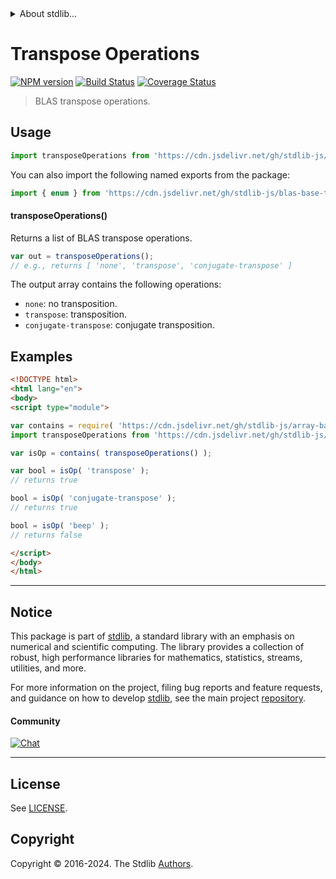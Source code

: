 <!--

@license Apache-2.0

Copyright (c) 2024 The Stdlib Authors.

Licensed under the Apache License, Version 2.0 (the "License");
you may not use this file except in compliance with the License.
You may obtain a copy of the License at

   http://www.apache.org/licenses/LICENSE-2.0

Unless required by applicable law or agreed to in writing, software
distributed under the License is distributed on an "AS IS" BASIS,
WITHOUT WARRANTIES OR CONDITIONS OF ANY KIND, either express or implied.
See the License for the specific language governing permissions and
limitations under the License.

-->


<details>
  <summary>
    About stdlib...
  </summary>
  <p>We believe in a future in which the web is a preferred environment for numerical computation. To help realize this future, we've built stdlib. stdlib is a standard library, with an emphasis on numerical and scientific computation, written in JavaScript (and C) for execution in browsers and in Node.js.</p>
  <p>The library is fully decomposable, being architected in such a way that you can swap out and mix and match APIs and functionality to cater to your exact preferences and use cases.</p>
  <p>When you use stdlib, you can be absolutely certain that you are using the most thorough, rigorous, well-written, studied, documented, tested, measured, and high-quality code out there.</p>
  <p>To join us in bringing numerical computing to the web, get started by checking us out on <a href="https://github.com/stdlib-js/stdlib">GitHub</a>, and please consider <a href="https://opencollective.com/stdlib">financially supporting stdlib</a>. We greatly appreciate your continued support!</p>
</details>

# Transpose Operations

[![NPM version][npm-image]][npm-url] [![Build Status][test-image]][test-url] [![Coverage Status][coverage-image]][coverage-url] <!-- [![dependencies][dependencies-image]][dependencies-url] -->

> BLAS transpose operations.

<!-- Section to include introductory text. Make sure to keep an empty line after the intro `section` element and another before the `/section` close. -->

<section class="intro">

</section>

<!-- /.intro -->

<!-- Package usage documentation. -->



<section class="usage">

## Usage

```javascript
import transposeOperations from 'https://cdn.jsdelivr.net/gh/stdlib-js/blas-base-transpose-operations@v0.0.1-esm/index.mjs';
```

You can also import the following named exports from the package:

```javascript
import { enum } from 'https://cdn.jsdelivr.net/gh/stdlib-js/blas-base-transpose-operations@v0.0.1-esm/index.mjs';
```

#### transposeOperations()

Returns a list of BLAS transpose operations.

```javascript
var out = transposeOperations();
// e.g., returns [ 'none', 'transpose', 'conjugate-transpose' ]
```

The output array contains the following operations:

-   `none`: no transposition.
-   `transpose`: transposition.
-   `conjugate-transpose`: conjugate transposition.

</section>

<!-- /.usage -->

<!-- Package usage notes. Make sure to keep an empty line after the `section` element and another before the `/section` close. -->

<section class="notes">

</section>

<!-- /.notes -->

<!-- Package usage examples. -->

<section class="examples">

## Examples

<!-- eslint no-undef: "error" -->

```html
<!DOCTYPE html>
<html lang="en">
<body>
<script type="module">

var contains = require( 'https://cdn.jsdelivr.net/gh/stdlib-js/array-base-assert-contains' ).factory;
import transposeOperations from 'https://cdn.jsdelivr.net/gh/stdlib-js/blas-base-transpose-operations@v0.0.1-esm/index.mjs';

var isOp = contains( transposeOperations() );

var bool = isOp( 'transpose' );
// returns true

bool = isOp( 'conjugate-transpose' );
// returns true

bool = isOp( 'beep' );
// returns false

</script>
</body>
</html>
```

</section>

<!-- /.examples -->

<!-- C interface documentation. -->



<!-- Section to include cited references. If references are included, add a horizontal rule *before* the section. Make sure to keep an empty line after the `section` element and another before the `/section` close. -->

<section class="references">

</section>

<!-- /.references -->

<!-- Section for related `stdlib` packages. Do not manually edit this section, as it is automatically populated. -->

<section class="related">

</section>

<!-- /.related -->

<!-- Section for all links. Make sure to keep an empty line after the `section` element and another before the `/section` close. -->


<section class="main-repo" >

* * *

## Notice

This package is part of [stdlib][stdlib], a standard library with an emphasis on numerical and scientific computing. The library provides a collection of robust, high performance libraries for mathematics, statistics, streams, utilities, and more.

For more information on the project, filing bug reports and feature requests, and guidance on how to develop [stdlib][stdlib], see the main project [repository][stdlib].

#### Community

[![Chat][chat-image]][chat-url]

---

## License

See [LICENSE][stdlib-license].


## Copyright

Copyright &copy; 2016-2024. The Stdlib [Authors][stdlib-authors].

</section>

<!-- /.stdlib -->

<!-- Section for all links. Make sure to keep an empty line after the `section` element and another before the `/section` close. -->

<section class="links">

[npm-image]: http://img.shields.io/npm/v/@stdlib/blas-base-transpose-operations.svg
[npm-url]: https://npmjs.org/package/@stdlib/blas-base-transpose-operations

[test-image]: https://github.com/stdlib-js/blas-base-transpose-operations/actions/workflows/test.yml/badge.svg?branch=v0.0.1
[test-url]: https://github.com/stdlib-js/blas-base-transpose-operations/actions/workflows/test.yml?query=branch:v0.0.1

[coverage-image]: https://img.shields.io/codecov/c/github/stdlib-js/blas-base-transpose-operations/main.svg
[coverage-url]: https://codecov.io/github/stdlib-js/blas-base-transpose-operations?branch=main

<!--

[dependencies-image]: https://img.shields.io/david/stdlib-js/blas-base-transpose-operations.svg
[dependencies-url]: https://david-dm.org/stdlib-js/blas-base-transpose-operations/main

-->

[chat-image]: https://img.shields.io/gitter/room/stdlib-js/stdlib.svg
[chat-url]: https://app.gitter.im/#/room/#stdlib-js_stdlib:gitter.im

[stdlib]: https://github.com/stdlib-js/stdlib

[stdlib-authors]: https://github.com/stdlib-js/stdlib/graphs/contributors

[umd]: https://github.com/umdjs/umd
[es-module]: https://developer.mozilla.org/en-US/docs/Web/JavaScript/Guide/Modules

[deno-url]: https://github.com/stdlib-js/blas-base-transpose-operations/tree/deno
[deno-readme]: https://github.com/stdlib-js/blas-base-transpose-operations/blob/deno/README.md
[umd-url]: https://github.com/stdlib-js/blas-base-transpose-operations/tree/umd
[umd-readme]: https://github.com/stdlib-js/blas-base-transpose-operations/blob/umd/README.md
[esm-url]: https://github.com/stdlib-js/blas-base-transpose-operations/tree/esm
[esm-readme]: https://github.com/stdlib-js/blas-base-transpose-operations/blob/esm/README.md
[branches-url]: https://github.com/stdlib-js/blas-base-transpose-operations/blob/main/branches.md

[stdlib-license]: https://raw.githubusercontent.com/stdlib-js/blas-base-transpose-operations/main/LICENSE

</section>

<!-- /.links -->
